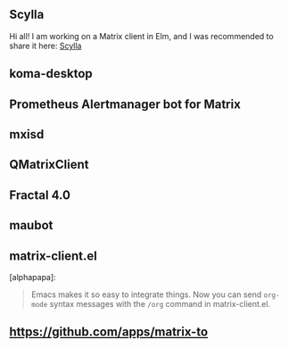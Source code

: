 
## Scylla

Hi all! I am working on a Matrix client in Elm, and I was recommended to share it here: [Scylla](https://github.com/DanilaFe/Scylla)

## koma-desktop

## Prometheus Alertmanager bot for Matrix

## mxisd

## QMatrixClient

## Fractal 4.0

## maubot

## matrix-client.el

[alphapapa]:

>Emacs makes it so easy to integrate things. Now you can send `org-mode` syntax messages with the `/org` command in matrix-client.el.
>
> 

## https://github.com/apps/matrix-to